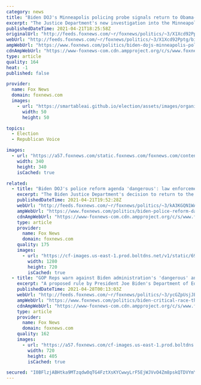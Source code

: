 ```yaml
---
category: news
title: "Biden DOJ's Minneapolis policing probe signals return to Obama-era crusade for police reform"
excerpt: "The Justice Department's new investigation into the Minneapolis Police Department will look into the ongoing practices and examine possible legal violations, reminiscent of past probes under the Obama administration."
publishedDateTime: 2021-04-21T18:25:58Z
originalUrl: "http://feeds.foxnews.com/~r/foxnews/politics/~3/X1Xcd92Pptg/biden-dojs-minneapolis-policing-probe-signals-return-to-obama-era-crusade-for-police-reform"
webUrl: "http://feeds.foxnews.com/~r/foxnews/politics/~3/X1Xcd92Pptg/biden-dojs-minneapolis-policing-probe-signals-return-to-obama-era-crusade-for-police-reform"
ampWebUrl: "https://www.foxnews.com/politics/biden-dojs-minneapolis-policing-probe-signals-return-to-obama-era-crusade-for-police-reform.amp"
cdnAmpWebUrl: "https://www-foxnews-com.cdn.ampproject.org/c/s/www.foxnews.com/politics/biden-dojs-minneapolis-policing-probe-signals-return-to-obama-era-crusade-for-police-reform.amp"
type: article
quality: 164
heat: -1
published: false

provider:
  name: Fox News
  domain: foxnews.com
  images:
    - url: "https://smartableai.github.io/election/assets/images/organizations/foxnews.com-50x50.jpg"
      width: 50
      height: 50

topics:
  - Election
  - Republican Voice

images:
  - url: "https://a57.foxnews.com/static.foxnews.com/foxnews.com/content/uploads/2021/03/340/340/RonnBlitzerHeadshot.jpg?ve=1&tl=1"
    width: 340
    height: 340
    isCached: true

related:
  - title: "Biden DOJ's police reform agenda 'dangerous': law enforcement advocates"
    excerpt: "The Biden Justice Department's decision to return to the Obama administration’s heavy use of consent decrees is being criticized by law enforcement officials and advocates who fear it will handicap police and erode community-police relations."
    publishedDateTime: 2021-04-21T19:52:28Z
    webUrl: "http://feeds.foxnews.com/~r/foxnews/politics/~3/kA3KGQN1WAM/biden-police-reform-dangerous-law-enforcement-advocates-say"
    ampWebUrl: "https://www.foxnews.com/politics/biden-police-reform-dangerous-law-enforcement-advocates-say.amp"
    cdnAmpWebUrl: "https://www-foxnews-com.cdn.ampproject.org/c/s/www.foxnews.com/politics/biden-police-reform-dangerous-law-enforcement-advocates-say.amp"
    type: article
    provider:
      name: Fox News
      domain: foxnews.com
    quality: 175
    images:
      - url: "https://cf-images.us-east-1.prod.boltdns.net/v1/static/694940094001/e7a99bcd-a967-4c58-b1a9-9628b69255c9/e340ddad-00f7-4953-842b-bef590b03c64/1280x720/match/image.jpg"
        width: 1280
        height: 720
        isCached: true
  - title: "GOP Reps warn against Biden administration's 'dangerous' and 'divisive' critical race theory push"
    excerpt: "A proposed rule by President Joe Biden's Department of Education would use taxpayer dollars to incorporate into America's classrooms what critics say is \"dangerous\" curriculum."
    publishedDateTime: 2021-04-28T00:13:03Z
    webUrl: "http://feeds.foxnews.com/~r/foxnews/politics/~3/ycGZpUsjJEg/biden-critical-race-theory-push"
    ampWebUrl: "https://www.foxnews.com/politics/biden-critical-race-theory-push.amp"
    cdnAmpWebUrl: "https://www-foxnews-com.cdn.ampproject.org/c/s/www.foxnews.com/politics/biden-critical-race-theory-push.amp"
    type: article
    provider:
      name: Fox News
      domain: foxnews.com
    quality: 162
    images:
      - url: "https://a57.foxnews.com/cf-images.us-east-1.prod.boltdns.net/v1/static/694940094001/6f9251b3-1815-4f83-8ae5-bf7ee86d10c6/b4319389-c2f3-4a5d-b119-d3835bb75182/1280x720/match/720/405/image.jpg?ve=1&tl=1"
        width: 720
        height: 405
        isCached: true

secured: "I0BFlzjABHtka9MTzqdw0qTG4FztXsKYCwwyLrF5EjWJVvO4Zm8pskQTDVYmYwOiiTl8DYejMwsdCbhKAUoKb2qDIjgHwn977wRGlmcM30b3aTh1LA9RQzDEkkQEun41JgHBMGGYVrInUyv82813t0+TKi31TYkDlyXT3azC2xKQTwpQQ8Y1nRfNjjFGmtoDnky7MJxUQKg19hXZfuDyHbRovwgSLle38IUgS4pZKtiMUFf9RFVeMHz++hyMQ0SNH6i1K22z9UstkgDQjTkTls6ibCYdsxa/oD+UMcD6G31QF2jMe1m10tLCH1aLNnpvs2E8eieYqEqVFWUripPDgRfdQua3osKZsdPcx45hQO4=;FZJNk+vSSF8BLDpTu89Vnw=="
---
```


